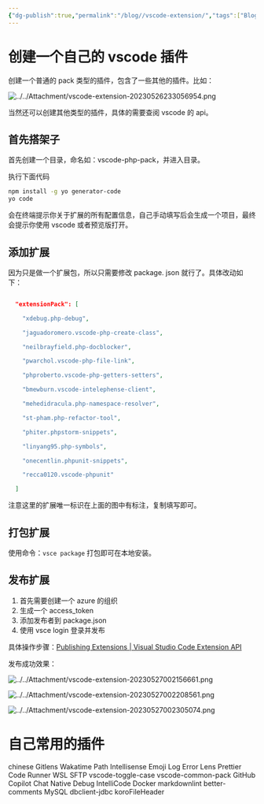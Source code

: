 ```yaml
---
{"dg-publish":true,"permalink":"/blog//vscode-extension/","tags":["Blog/vscode"],"noteIcon":"1","created":"2023-05-26T23:29:07+08:00"}
---
```


# 创建一个自己的 vscode 插件

创建一个普通的 pack 类型的插件，包含了一些其他的插件。比如：

![../../Attachment/vscode-extension-20230526233056954.png](/img/user/Attachment/vscode-extension-20230526233056954.png)

当然还可以创建其他类型的插件，具体的需要查阅 vscode 的 api。

## 首先搭架子

首先创建一个目录，命名如：vscode-php-pack，并进入目录。

执行下面代码

```bash
npm install -g yo generator-code
yo code
```

会在终端提示你关于扩展的所有配置信息，自己手动填写后会生成一个项目，最终会提示你使用 vscode 或者预览版打开。

## 添加扩展

因为只是做一个扩展包，所以只需要修改 package. json 就行了。具体改动如下：


```json

  "extensionPack": [

    "xdebug.php-debug",

    "jaguadoromero.vscode-php-create-class",

    "neilbrayfield.php-docblocker",

    "pwarchol.vscode-php-file-link",

    "phproberto.vscode-php-getters-setters",

    "bmewburn.vscode-intelephense-client",

    "mehedidracula.php-namespace-resolver",

    "st-pham.php-refactor-tool",

    "phiter.phpstorm-snippets",

    "linyang95.php-symbols",

    "onecentlin.phpunit-snippets",

    "recca0120.vscode-phpunit"

  ]

```

注意这里的扩展唯一标识在上面的图中有标注，复制填写即可。

## 打包扩展

使用命令：`vsce package` 打包即可在本地安装。

## 发布扩展

1. 首先需要创建一个 azure 的组织
2. 生成一个 access_token
3. 添加发布者到 package.json
4. 使用 vsce login 登录并发布

具体操作步骤：[Publishing Extensions | Visual Studio Code Extension API](https://code.visualstudio.com/api/working-with-extensions/publishing-extension)

发布成功效果：

![../../Attachment/vscode-extension-20230527002156661.png](/img/user/Attachment/vscode-extension-20230527002156661.png)

![../../Attachment/vscode-extension-20230527002208561.png](/img/user/Attachment/vscode-extension-20230527002208561.png)

![../../Attachment/vscode-extension-20230527002305074.png](/img/user/Attachment/vscode-extension-20230527002305074.png)


# 自己常用的插件

chinese 
Gitlens
Wakatime
Path Intellisense
Emoji Log
Error Lens
Prettier
Code Runner 
WSL 
SFTP
vscode-toggle-case
vscode-common-pack
GitHub Copilot Chat
Native Debug
IntelliCode 
Docker
markdownlint
better-comments
MySQL
dbclient-jdbc
koroFileHeader